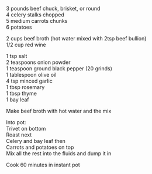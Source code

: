 3 pounds beef chuck, brisket, or round  
4 celery stalks chopped  
5 medium carrots chunks  
6 potatoes  
  
2 cups beef broth (hot water mixed with 2tsp beef bullion)  
1/2 cup red wine   
  
1 tsp salt  
2 teaspoons onion powder  
1 teaspoon ground black pepper (20 grinds)  
1 tablespoon olive oil  
4 tsp minced garlic  
1 tbsp rosemary  
1 tbsp thyme  
1 bay leaf  
  
Make beef broth with hot water and the mix  
  
Into pot:   
Trivet on bottom  
Roast next  
Celery and bay leaf then   
Carrots and potatoes on top   
Mix all the rest into the fluids and dump it in  
  
Cook 60 minutes in instant pot  
